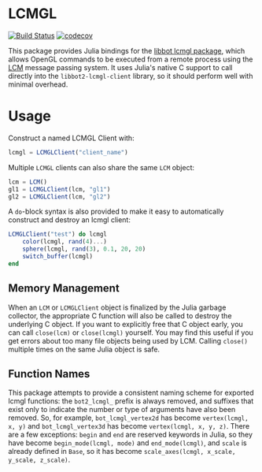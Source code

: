 # LCMGL

[![Build Status](https://travis-ci.org/rdeits/LCMGL.jl.svg?branch=master)](https://travis-ci.org/rdeits/LCMGL.jl)
[![codecov](https://codecov.io/gh/rdeits/LCMGL.jl/branch/master/graph/badge.svg)](https://codecov.io/gh/rdeits/LCMGL.jl)

This package provides Julia bindings for the [libbot lcmgl package](https://github.com/RobotLocomotion/libbot/tree/master/bot2-lcmgl), which allows OpenGL commands to be executed from a remote process using the [LCM](https://lcm-proj.github.io/) message passing system. It uses Julia's native C support to call directly into the `libbot2-lcmgl-client` library, so it should perform well with minimal overhead.

# Usage

Construct a named LCMGL Client with:

```julia
lcmgl = LCMGLClient("client_name")
```

Multiple `LCMGL` clients can also share the same `LCM` object:

```julia
lcm = LCM()
gl1 = LCMGLClient(lcm, "gl1")
gl2 = LCMGLClient(lcm, "gl2")
```

A `do`-block syntax is also provided to make it easy to automatically construct and destroy an lcmgl client:

```julia
LCMGLClient("test") do lcmgl
    color(lcmgl, rand(4)...)
    sphere(lcmgl, rand(3), 0.1, 20, 20)
    switch_buffer(lcmgl)
end
```

## Memory Management

When an `LCM` or `LCMGLClient` object is finalized by the Julia garbage collector, the appropriate C function will also be called to destroy the underlying C object. If you want to explicitly free that C object early, you can call `close(lcm)` or `close(lcmgl)` yourself. You may find this useful if you get errors about too many file objects being used by LCM. Calling `close()` multiple times on the same Julia object is safe.

## Function Names

This package attempts to provide a consistent naming scheme for exported lcmgl functions: the `bot2_lcmgl_` prefix is always removed, and suffixes that exist only to indicate the number or type of arguments have also been removed. So, for example, `bot_lcmgl_vertex2d` has become `vertex(lcmgl, x, y)` and `bot_lcmgl_vertex3d` has become `vertex(lcmgl, x, y, z)`. There are a few exceptions: `begin` and `end` are reserved keywords in Julia, so they have become `begin_mode(lcmgl, mode)` and `end_mode(lcmgl)`, and `scale` is already defined in `Base`, so it has become `scale_axes(lcmgl, x_scale, y_scale, z_scale)`.

